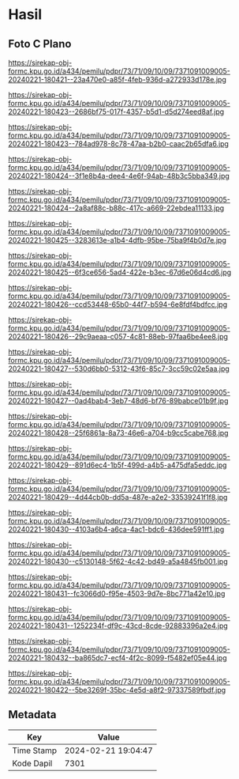 # Hasil

## Foto C Plano

https://sirekap-obj-formc.kpu.go.id/a434/pemilu/pdpr/73/71/09/10/09/7371091009005-20240221-180421--23a470e0-a85f-4feb-936d-a272933d178e.jpg

https://sirekap-obj-formc.kpu.go.id/a434/pemilu/pdpr/73/71/09/10/09/7371091009005-20240221-180423--2686bf75-017f-4357-b5d1-d5d274eed8af.jpg

https://sirekap-obj-formc.kpu.go.id/a434/pemilu/pdpr/73/71/09/10/09/7371091009005-20240221-180423--784ad978-8c78-47aa-b2b0-caac2b65dfa6.jpg

https://sirekap-obj-formc.kpu.go.id/a434/pemilu/pdpr/73/71/09/10/09/7371091009005-20240221-180424--3f1e8b4a-dee4-4e6f-94ab-48b3c5bba349.jpg

https://sirekap-obj-formc.kpu.go.id/a434/pemilu/pdpr/73/71/09/10/09/7371091009005-20240221-180424--2a8af88c-b88c-417c-a669-22ebdea11133.jpg

https://sirekap-obj-formc.kpu.go.id/a434/pemilu/pdpr/73/71/09/10/09/7371091009005-20240221-180425--3283613e-a1b4-4dfb-95be-75ba9f4b0d7e.jpg

https://sirekap-obj-formc.kpu.go.id/a434/pemilu/pdpr/73/71/09/10/09/7371091009005-20240221-180425--6f3ce656-5ad4-422e-b3ec-67d6e06d4cd6.jpg

https://sirekap-obj-formc.kpu.go.id/a434/pemilu/pdpr/73/71/09/10/09/7371091009005-20240221-180426--ccd53448-65b0-44f7-b594-6e8fdf4bdfcc.jpg

https://sirekap-obj-formc.kpu.go.id/a434/pemilu/pdpr/73/71/09/10/09/7371091009005-20240221-180426--29c9aeaa-c057-4c81-88eb-97faa6be4ee8.jpg

https://sirekap-obj-formc.kpu.go.id/a434/pemilu/pdpr/73/71/09/10/09/7371091009005-20240221-180427--530d6bb0-5312-43f6-85c7-3cc59c02e5aa.jpg

https://sirekap-obj-formc.kpu.go.id/a434/pemilu/pdpr/73/71/09/10/09/7371091009005-20240221-180427--0ad4bab4-3eb7-48d6-bf76-89babce01b9f.jpg

https://sirekap-obj-formc.kpu.go.id/a434/pemilu/pdpr/73/71/09/10/09/7371091009005-20240221-180428--25f6861a-8a73-46e6-a704-b9cc5cabe768.jpg

https://sirekap-obj-formc.kpu.go.id/a434/pemilu/pdpr/73/71/09/10/09/7371091009005-20240221-180429--891d6ec4-1b5f-499d-a4b5-a475dfa5eddc.jpg

https://sirekap-obj-formc.kpu.go.id/a434/pemilu/pdpr/73/71/09/10/09/7371091009005-20240221-180429--4d44cb0b-dd5a-487e-a2e2-33539241f1f8.jpg

https://sirekap-obj-formc.kpu.go.id/a434/pemilu/pdpr/73/71/09/10/09/7371091009005-20240221-180430--4103a6b4-a6ca-4ac1-bdc6-436dee591ff1.jpg

https://sirekap-obj-formc.kpu.go.id/a434/pemilu/pdpr/73/71/09/10/09/7371091009005-20240221-180430--c5130148-5f62-4c42-bd49-a5a4845fb001.jpg

https://sirekap-obj-formc.kpu.go.id/a434/pemilu/pdpr/73/71/09/10/09/7371091009005-20240221-180431--fc3066d0-f95e-4503-9d7e-8bc771a42e10.jpg

https://sirekap-obj-formc.kpu.go.id/a434/pemilu/pdpr/73/71/09/10/09/7371091009005-20240221-180431--1252234f-df9c-43cd-8cde-92883396a2e4.jpg

https://sirekap-obj-formc.kpu.go.id/a434/pemilu/pdpr/73/71/09/10/09/7371091009005-20240221-180432--ba865dc7-ecf4-4f2c-8099-f5482ef05e44.jpg

https://sirekap-obj-formc.kpu.go.id/a434/pemilu/pdpr/73/71/09/10/09/7371091009005-20240221-180422--5be3269f-35bc-4e5d-a8f2-97337589fbdf.jpg


## Metadata

| Key        | Value               |
| ---------- | ------------------- |
| Time Stamp | 2024-02-21 19:04:47 |
| Kode Dapil | 7301                |




